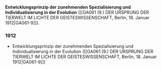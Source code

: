 **Entwicklungsprinzip der zunehmenden Spezialisierung und Individualisierung in der Evolution** ([[GA061 (9.) DER URSPRUNG DER TIERWELT IM LICHTE DER GEISTESWISSENSCHAFT, Berlin, 18. Januar 1912|GA061-9]]).

### 1912
- Entwicklungsprinzip der zunehmenden Spezialisierung und Individualisierung in der Evolution ([[GA061 (9.) DER URSPRUNG DER TIERWELT IM LICHTE DER GEISTESWISSENSCHAFT, Berlin, 18. Januar 1912|GA061-9]])